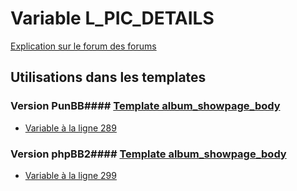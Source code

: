 # Variable L_PIC_DETAILS
[Explication sur le forum des forums](http://forum.forumactif.com/t294113-listing-des-variables#L_PIC_DETAILS)
## Utilisations dans les templates
### Version PunBB#### [Template album_showpage_body](punbb/album_showpage_body.md)
* [Variable à la ligne 289](../punbb/album_showpage_body.tpl#L289)
### Version phpBB2#### [Template album_showpage_body](subsilver/album_showpage_body.md)
* [Variable à la ligne 299](../subsilver/album_showpage_body.tpl#L299)